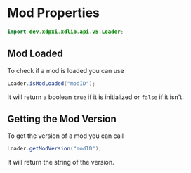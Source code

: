 # Mod Properties

```java
import dev.xdpxi.xdlib.api.v5.Loader;
```

## Mod Loaded

To check if a mod is loaded you can use

```java
Loader.isModLoaded("modID");
```

It will return a boolean `true` if it is initialized or `false` if it isn't.

## Getting the Mod Version

To get the version of a mod you can call

```java
Loader.getModVersion("modID");
```

It will return the string of the version.